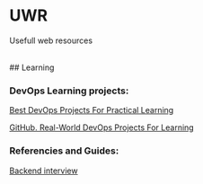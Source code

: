 # UWR
Usefull web resources

<br>
## Learning

### DevOps Learning projects:

[Best DevOps Projects For Practical Learning](https://devopscube.com/devops-projects/)

[GitHub. Real-World DevOps Projects For Learning](https://github.com/techiescamp/devops-projects)

### Referencies and Guides:

[Backend interview](https://backendinterview.ru/index.html)
